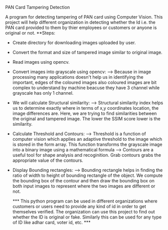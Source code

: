 PAN Card Tampering Detection

A program for detecting tampering of PAN card using Computer Vision.
This project will help different organization in detecting whether the Id i.e. the PAN card provided to them by thier employees or customers or anyone is original or not.
**Steps:
* Create directory for downloading images uploaded by user.
* Convert the format and size of tampered image similar to original image.
* Read images using opencv.
* Convert images into grayscale using opencv: 
 --> Because in image processing many applications doesn't help us in identifying the important, edges of the coloured images also coloured images are bit complex to understand by machine beacuse they have 3 channel while grayscale has only 1 channel.
 * We will calculate Structural similarity:
 --> Structural similarity index helps us to determine exactly where in terms of x,y coordinates location, the image differences are. Here, we are trying to find similarities between the original and tampered image. The lower the SSIM score lower is the similarity.
* Calculate Threshold and Contours:
--> Threshold is a function of computer vision which applies an adaptive threshold to the image which is stored in the form array. This function transforms the grayscale image into a binary image using a mathematical formula
--> Contours are a useful tool for shape analysis and recoginition. Grab contours grabs the appropriate value of the contours.
* Display Bounding rectangles:
--> Bounding rectangle helps in finding the ratio of width to height of bounding rectangle of the object. We compute the bounding box of the contour and then draw the bounding box on both input images to represent where the two images are different or not.
  
  *** This python program can be used in different organizations where customers or users need to provide any kind of id in order to get themselves verified. The organization can use this project to find out whether the ID is original or fake. Similarly this can be used for any type of ID like adhar card, voter id, etc. ***
